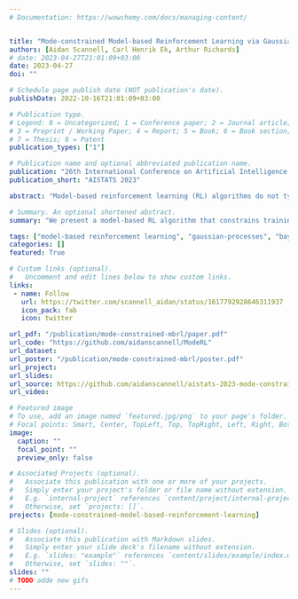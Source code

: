```yaml
---
# Documentation: https://wowchemy.com/docs/managing-content/


title: "Mode-constrained Model-based Reinforcement Learning via Gaussian Processes"
authors: [Aidan Scannell, Carl Henrik Ek, Arthur Richards]
# date: 2023-04-27T21:01:09+03:00
date: 2023-04-27
doi: ""

# Schedule page publish date (NOT publication's date).
publishDate: 2022-10-16T21:01:09+03:00

# Publication type.
# Legend: 0 = Uncategorized; 1 = Conference paper; 2 = Journal article;
# 3 = Preprint / Working Paper; 4 = Report; 5 = Book; 6 = Book section;
# 7 = Thesis; 8 = Patent
publication_types: ["1"]

# Publication name and optional abbreviated publication name.
publication: "26th International Conference on Artificial Intelligence and Statistics"
publication_short: "AISTATS 2023"

abstract: "Model-based reinforcement learning (RL) algorithms do not typically consider environments with multiple dynamic modes, where it is beneficial to avoid inoperable or undesirable modes. We present a model-based RL algorithm that constrains training to a single dynamic mode with high probability. This is a difficult problem because the mode constraint is a hidden variable associated with the environment's dynamics. As such, it is 1) unknown a priori and 2) we do not observe its output from the environment, so cannot learn it with supervised learning. We present a nonparametric dynamic model which learns the mode constraint alongside the dynamic modes. Importantly, it learns latent structure that our planning scheme leverages to 1) enforce the mode constraint with high probability, and 2) escape local optima induced by the mode constraint. We validate our method by showing that it can solve a simulated quadcopter navigation task whilst providing a level of constraint satisfaction both during and after training."

# Summary. An optional shortened abstract.
summary: "We present a model-based RL algorithm that constrains training to a single dynamic mode with high probability. This is a difficult problem because the mode constraint is a hidden variable associated with the environment's dynamics. As such, it is 1) unknown a priori and 2) we do not observe its output from the environment, so cannot learn it with supervised learning."

tags: ["model-based reinforcement learning", "gaussian-processes", "bayesian-inference", "variational-inference", "machine-learning", "approximate-inference"]
categories: []
featured: True

# Custom links (optional).
#   Uncomment and edit lines below to show custom links.
links:
 - name: Follow
   url: https://twitter.com/scannell_aidan/status/1617792928646311937
   icon_pack: fab
   icon: twitter

url_pdf: "/publication/mode-constrained-mbrl/paper.pdf"
url_code: "https://github.com/aidanscannell/ModeRL"
url_dataset:
url_poster: "/publication/mode-constrained-mbrl/poster.pdf"
url_project:
url_slides:
url_source: https://github.com/aidanscannell/aistats-2023-mode-constrained-model-based-rl
url_video:

# Featured image
# To use, add an image named `featured.jpg/png` to your page's folder. 
# Focal points: Smart, Center, TopLeft, Top, TopRight, Left, Right, BottomLeft, Bottom, BottomRight.
image:
  caption: ""
  focal_point: ""
  preview_only: false

# Associated Projects (optional).
#   Associate this publication with one or more of your projects.
#   Simply enter your project's folder or file name without extension.
#   E.g. `internal-project` references `content/project/internal-project/index.md`.
#   Otherwise, set `projects: []`.
projects: [mode-constrained-model-based-reinforcement-learning]

# Slides (optional).
#   Associate this publication with Markdown slides.
#   Simply enter your slide deck's filename without extension.
#   E.g. `slides: "example"` references `content/slides/example/index.md`.
#   Otherwise, set `slides: ""`.
slides: ""
# TODO adde new gifs
---
```

<!-- ## Experiments -->
<!-- Here we show visualisations of our experiments in the simulated quadcopter navigation problem. -->


<!-- <table class=".table" style="width:100%"> -->
<!--   <thead> -->
<!--   <tr> -->
<!--     <td>Experiment</td> -->
<!--     <td>Description</td> -->
<!--     </tr> -->
<!--   </thead> -->
<!--   <tbody> -->
<!--   <tr> -->
<!--     <td style="width:10%"> -->
<!-- {{< figure src="/mode-constrained-mbrl/greedy-no-constraint.gif" caption="<b>Greedy exploitation without mode constraint</b>" >}}</td> -->
<!--     <\!-- <td><img src="http://localhost:1313/publications/mode-constrained-mbrl/greedy-no-constraint.gif" alt="Greedy exploitation without mode constraint"></td> -\-> -->
<!--     <td style="width:10%"> -->
<!--      We are not able to solve our δ-mode-constrained navigation problem with the greedy exploitation strategy becaue it leaves the desired dynamics mode.</td> -->
<!--   </tr> -->
<!--   <tr> -->
<!--     <td style="width:10%"> -->
<!-- {{< figure src="/mode-constrained-mbrl/greedy-with-constraint.gif" caption="<b>Greedy exploitation with mode constraint</b>" >}}</td> -->
<!--     <td style="width:10%"> -->
<!--     Adding the δ-mode-constraint to the greedy exploitation strategy is still not able to solve our δ-mode-constrained navigation problem. This is because the optimisation gets stuck at a local optima induced by the constraint. -->
<!--      </td> -->
<!--   </tr> -->
<!--   <tr> -->
<!--     <td style="width:10%"> -->
<!-- {{< figure src="/mode-constrained-mbrl/moderl-exploration.gif" caption="<b>ModeRL (ours)</b>" >}}</td> -->
<!--     <td style="width:10%"> -->
<!--     Our strategy successfully solves our δ-mode-constrained navigation problem by augmenting the greedy exploitation objective with an intrinsic motivation term. Our intrinsic motivation uses the epistmic uncertainty associated with the learned mode constraint to escape local optima induced by the constraint. -->
<!--      </td> -->
<!--   </tr> -->
<!--   <tr> -->
<!--     <td style="width:10%"> -->
<!-- {{< figure src="/mode-constrained-mbrl/aleatoric-uncertainty.gif" caption="<b>Aleatoric uncertainty (ablation)</b>" >}}</td> -->
<!--     <td style="width:10%"> -->
<!-- Here we show the importance of using only the epistemic uncertainty for exploration. This experiment augmented the greedy objective with the entropy of the mode indicator variable. It cannot escape the local optimum induced by the mode constraint because the mode indicator variable's entropy is <b>always</b> high at the mode boundary. This motivated formulating a dynamics model which can disentangle the sources of uncertainty in the mode constraint. -->
<!--      </td> -->
<!--   </tr> -->
<!--   <tr> -->
<!--     <td style="width:10%"> -->
<!-- {{< figure src="/mode-constrained-mbrl/myopic-moderl.gif" caption="<b>Myopic exploration (ablation)</b>" >}}</td> -->
<!--     <td style="width:10%"> -->
<!--     Finally, we motivate why our intrinsic motivatin term considers the joint entroy over a trajectory, instead of summing the entropy at each time step (as is often seen in the literature). This experiment formulated the intrinsic motivation term as the sum of the gating function entropy at each time step. That is, it assumed each time step is independent and did not consider the information gain over an entire trajectory, i.e. the exploration is myopic (aka shortsighted). -->
<!--      </td> -->
<!--   </tr> -->
<!--   </tbody> -->
<!-- </table> -->

